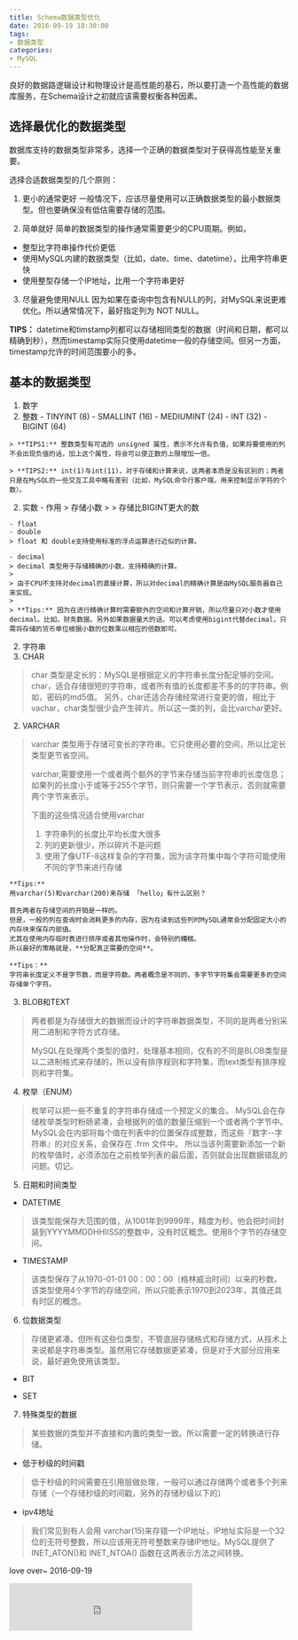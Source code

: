 ```yaml
---
title: Schema数据类型优化
date: 2016-09-19 18:30:00
tags:
- 数据类型
categories:
- MySQL
---
```


良好的数据路逻辑设计和物理设计是高性能的基石，所以要打造一个高性能的数据库服务，在Schema设计之初就应该需要权衡各种因素。

## 选择最优化的数据类型
数据库支持的数据类型非常多，选择一个正确的数据类型对于获得高性能至关重要。

选择合适数据类型的几个原则：
1. 更小的通常更好
一般情况下，应该尽量使用可以正确数据类型的最小数据类型。但也要确保没有低估需要存储的范围。

2. 简单就好
简单的数据类型的操作通常需要更少的CPU周期。例如，
- 整型比字符串操作代价更低
- 使用MySQL内建的数据类型（比如，date、time、datetime），比用字符串更快
- 使用整型存储一个IP地址，比用一个字符串更好

3. 尽量避免使用NULL
因为如果在查询中包含有NULL的列，对MySQL来说更难优化。所以通常情况下，最好指定列为 NOT NULL。

**TIPS：**
datetime和timstamp列都可以存储相同类型的数据（时间和日期，都可以精确到秒），然而timestamp实际只使用datetime一般的存储空间。但另一方面，timestamp允许的时间范围要小的多。

<!-- more -->

## 基本的数据类型
1. 数字
  1. 整数
    - TINYINT (8)
    - SMALLINT (16)
    - MEDIUMINT (24)
    - INT (32)
    - BIGINT (64)

    > **TIPS1:** 整数类型有可选的 unsigned 属性，表示不允许有负值，如果将要使用的列不会出现负值的话，加上这个属性，将会可以使正数的上限增加一倍。

    > **TIPS2:** int(1)与int(11)，对于存储和计算来说，这两者本质是没有区别的；两者只是在MySQL的一些交互工具中略有差别（比如，MySQL命令行客户端，用来控制显示字符的个数）。

  2. 实数
    - 作用
    > 存储小数
    > 
    > 存储比BIGINT更大的数

    - float
    - double
    > float 和 double支持使用标准的浮点运算进行近似的计算。

    - decimal
    > decimal 类型用于存储精确的小数，支持精确的计算。
    >
    > 由于CPU不支持对decimal的直接计算，所以对decimal的精确计算是由MySQL服务器自己来实现。
    >
    > **Tips:** 因为在进行精确计算时需要额外的空间和计算开销，所以尽量只对小数才使用decimal。比如，财务数据。另外如果数据量大的话，可以考虑使用bigint代替decimal，只需将存储的货币单位根据小数的位数乘以相应的倍数即可。
2. 字符串
  1. CHAR
  > char 类型是定长的：MySQL是根据定义的字符串长度分配足够的空间。
  > char，适合存储很短的字符串，或者所有值的长度都差不多的的字符串。例如，密码的md5值。
  > 另外，char还适合存储经常进行变更的值，相比于vachar，char类型很少会产生碎片。所以这一类的列，会比varchar更好。

  2. VARCHAR
  > varchar 类型用于存储可变长的字符串。它只使用必要的空间，所以比定长类型更节省空间。
  >
  > varchar,需要使用一个或者两个额外的字节来存储当前字符串的长度信息；如果列的长度小于或等于255个字节，则只需要一个字节表示，否则就需要两个字节来表示。
  >
  > 下面的这些情况适合使用varchar
  > 1. 字符串列的长度比平均长度大很多
  > 2. 列的更新很少，所以碎片不是问题
  > 3. 使用了像UTF-8这样复杂的字符集，因为该字符集中每个字符可能使用不同的字节来进行存储

    **Tips:**
    用varchar(5)和varchar(200)来存储 「hello」有什么区别？

    首先两者在存储空间的开销是一样的。
    但是，一般的列在查询时会消耗更多的内存，因为在读到这些列时MySQL通常会分配固定大小的内存块来保存内部值。
    尤其在使用内存临时表进行排序或者其他操作时，会特别的糟糕。
    所以最好的策略就是，**分配真正需要的空间**。

    **Tips：**
    字符串长度定义不是字节数，而是字符数。两者概念是不同的，多字节字符集会需要更多的空间存储单个字符。
3. BLOB和TEXT
> 两者都是为存储很大的数据而设计的字符串数据类型，不同的是两者分别采用二进制和字符方式存储。
>
>MySQL在处理两个类型的值时，处理基本相同，仅有的不同是BLOB类型是以二进制格式来存储的，所以没有排序规则和字符集，而text类型有排序规则和字符集。

4. 枚举（ENUM）
> 枚举可以把一些不重复的字符串存储成一个预定义的集合。
> MySQL会在存储枚举类型时粉肠紧凑，会根据列的值的数量压缩到一个或者两个字节中。
> MySQL会在内部将每个值在列表中的位置保存成整数，而这些『数字--字符串』的对应关系，会保存在 .frm 文件中。
> 所以当该列需要新添加一个新的枚举值时，必须添加在之前枚举列表的最后面，否则就会出现数据错乱的问题。切记。

5. 日期和时间类型
  - DATETIME
  > 该类型能保存大范围的值，从1001年到9999年，精度为秒。他会把时间封装到YYYYMMDDHHIISS的整数中，没有时区概念。使用8个字节的存储空间。

  - TIMESTAMP
  > 该类型保存了从1970-01-01 00：00：00（格林威治时间）以来的秒数。该类型使用4个字节的存储空间，所以只能表示1970到2023年，其值还具有时区的概念。

6. 位数据类型
> 存储更紧凑。但所有这些位类型，不管底层存储格式和存储方式，从技术上来说都是字符串类型。虽然用它存储数据更紧凑，但是对于大部分应用来说，最好避免使用该类型。

  - BIT

  - SET

7. 特殊类型的数据
> 某些数据的类型并不直接和内置的类型一致。所以需要一定的转换进行存储。

  - 低于秒级的时间戳
  > 低于秒级的时间需要在引用层做处理，一般可以通过存储两个或者多个列来存储（一个存储秒级的时间戳，另外的存储秒级以下的）

  - ipv4地址
  > 我们常见到有人会用 varchar(15)来存错一个IP地址，IP地址实际是一个32位的无符号整数，所以应该用无符号整数来存储IP地址。MySQL提供了 INET_ATON()和 INET_NTOA() 函数在这两表示方法之间转换。

love over~
2016-09-19

<iframe frameborder="no" border="0" marginwidth="0" marginheight="0" width=330 height=86 src="http://music.163.com/outchain/player?type=2&id=28947001&auto=1&height=66"></iframe>
